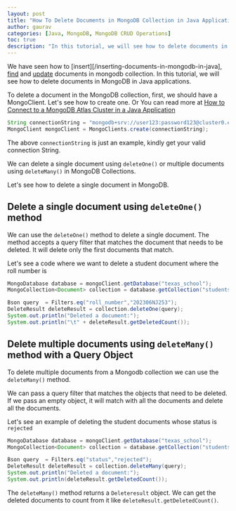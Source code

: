 ```yaml
---
layout: post  
title: "How To Delete Documents in MongoDB Collection in Java Applications?"  
author: gaurav  
categories: [Java, MongoDB, MongoDB CRUD Operations]  
toc: true
description: "In this tutorial, we will see how to delete documents in MongoDB in Java applications."
---
```


We have seen how to [insert][/inserting-documents-in-mongodb-in-java], [find](/finding-document-in-mongodb-in-java) and [update](/updating-documents-in-mongodb-in-java) documents in mongodb collection. In this tutorial, we will see how to delete documents in MongoDB in Java applications.

To  delete a document in the MongoDB collection, first, we should have a MongoClient. Let's see how to create one. Or You can read more at [How to Connect to a MongoDB Atlas Cluster in a Java Application](/connecting-to-mongodb-atlas-cluster-in-java-application)

```java
String connectionString = "mongodb+srv://user123:password123@cluster0.example.mongodb.net/?retryWrites=true&w=majority";
MongoClient mongoClient = MongoClients.create(connectionString);
```

The above `connectionString` is just an example, kindly get your valid connection String.

We can delete a single document using `deleteOne()` or multiple documents using `deleteMany()` in MongoDB Collections.

Let's see how to delete a single document in MongoDB.

## Delete a single document using `deleteOne()` method

We can use the `deleteOne()` method to delete a single document. The method accepts a query filter that matches the document  that needs to be deleted. It will delete only the first documents that match.

Let's see a code where we want to delete a student document where the roll number is 

```java
MongoDatabase database = mongoClient.getDatabase("texas_school");
MongoCollection<Document> collection = database.getCollection("students");

Bson query  = Filters.eq("roll_number","202306NJ253");
DeleteResult deleteResult = collection.deleteOne(query);
System.out.println("Deleted a document:");
System.out.println("\t" + deleteResult.getDeletedCount());
```

## Delete multiple documents using `deleteMany()` method with a Query Object

To delete multiple documents from a Mongodb collection we can use the `deleteMany()` method.

We can pass a query filter that matches the objects that need to be deleted. If we pass an empty object, it will match with all the documents and delete all the documents.

Let's see an example of deleting the student documents whose status is `rejected`

```java
MongoDatabase database = mongoClient.getDatabase("texas_school");
MongoCollection<Document> collection = database.getCollection("students");

Bson query  = Filters.eq("status","rejected");
DeleteResult deleteResult = collection.deleteMany(query);
System.out.println("Deleted a document:");
System.out.println(deleteResult.getDeletedCount());
```

The `deleteMany()` method returns a `Deleteresult` object. We can get the deleted documents to count from it like `deleteResult.getDeletedCount()`.
